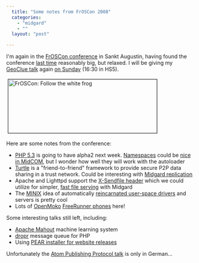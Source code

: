 ```yaml
---
  title: "Some notes from FrOSCon 2008"
  categories: 
    - "midgard"
    - ""
  layout: "post"

---
```

<p>
I'm again in the <a href="http://www.froscon.org/">FrOSCon conference</a> in Sankt Augustin, having found the conference <a href="http://bergie.iki.fi/blog/speaking_in_froscon_php_room.html">last time</a> reasonably big, but relaxed. I will be giving my <a href="http://docs.google.com/Present?docid=dd4m6zsj_27f793rtgf">GeoClue talk</a> again <a href="http://programm.froscon.org/2008/day_2008-08-24.en.html">on Sunday</a> (16:30 in HS5).
</p><p>
<img src="http://bergie.iki.fi/midcom-serveattachmentguid-95bf4cf4711911ddbc4bc7fd4ea3a0d3a0d3/froscon-follow-the-white-frog.jpg" height="143" width="397" border="1" hspace="4" vspace="4" alt="FrOSCon: Follow the white frog" title="FrOSCon: Follow the white frog" /></p><p>
Here are some notes from the conference:
</p><ul><li><a href="http://wiki.php.net/todo/php53">PHP 5.3</a> is going to have alpha2 next week. <a href="http://blog.felho.hu/whats-new-in-php-53-part-1-namespaces.html">Namespaces</a> could be <a href="http://www.midgard-project.org/documentation/concepts-midcom-specs-architecture-namespacing/">nice in MidCOM</a>, but I wonder how well they will work with the autoloader</li>
<li><a href="http://www.turtle4privacy.org/new/">Turtle</a> is a "friend-to-friend" framework to provide secure P2P data sharing in a trust network. Could be interesting with <a href="http://bergie.iki.fi/blog/xmpp_publish-subscribe_for_midgard_and_ajatus_replication.html">Midgard replication</a></li>
<li>Apache and Lighttpd support the <a href="http://john.guen.in/past/2007/4/17/send_files_faster_with_xsendfile/">X-Sendfile header</a> which we could utilize for simpler, <a href="http://teroheikkinen.iki.fi/blog/view/more_midcom_performance_available.html">fast file serving</a> with Midgard</li>
<li>The <a href="http://en.wikipedia.org/wiki/MINIX_3">MINIX</a> idea of automatically <a href="http://en.wikipedia.org/wiki/MINIX_3#Reincarnate_dead_or_sick_drivers">reincarnated user-space drivers</a> and servers is pretty cool</li>
<li>Lots of <a href="http://wiki.openmoko.org/wiki/Main_Page">OpenMoko</a> <a href="http://www.openmoko.com/product.html">FreeRunner phones</a> here!</li>
</ul><p>
Some interesting talks still left, including:
</p><ul><li><a href="http://programm.froscon.org/2008/events/194.en.html">Apache Mahout</a> machine learning system</li>
<li><a href="http://programm.froscon.org/2008/events/291.en.html">dropr</a> message queue for PHP</li>
<li>Using <a href="http://programm.froscon.org/2008/events/284.en.html">PEAR installer for website releases</a></li>
</ul><p>
Unfortunately the <a href="http://programm.froscon.org/2008/events/213.en.html">Atom Publishing Protocol talk</a> is only in German...
</p>